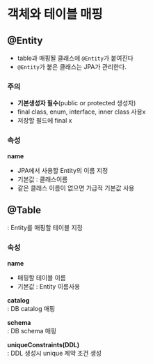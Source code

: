 # 객체와 테이블 매핑
## @Entity
- table과 매핑될 클래스에 `@Entity`가 붙여진다
- `@Entity`가 붙은 클래스는 JPA가 관리한다.

### 주의
- **기본생성자 필수**(public or protected 생성자)
- final class, enum, interface, inner class 사용x
- 저장할 필드에 final x

### 속성
**name**
- JPA에서 사용할 Entity의 이름 지정
- 기본값 : 클래스이름
- 같은 클래스 이름이 없으면 가급적 기본값 사용

## @Table
: Entity를 매핑할 테이블 지정

### 속성
**name**
- 매핑할 테이블 이름
- 기본값 : Entity 이름사용 

**catalog**  
: DB catalog 매핑

**schema**  
: DB schema 매핑

**uniqueConstraints(DDL)**  
: DDL 생성시 unique 제약 조건 생성
